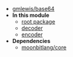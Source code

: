 - [gmlewis/base64](gmlewis/base64/)
- **In this module**
  - [root package](gmlewis/base64/members)
  - [decoder](gmlewis/base64/decoder/members)
  - [encoder](gmlewis/base64/encoder/members)
- **Dependencies**
  - [moonbitlang/core](moonbitlang/core/)